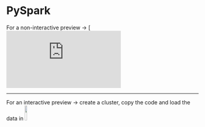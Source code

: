 # PySpark
For a non-interactive preview → [![here](https://databricks-prod-cloudfront.cloud.databricks.com/public/4027ec902e239c93eaaa8714f173bcfc/1199654668581148/4023091891084761/7048844156867682/latest.html)
- - - 

For an interactive preview → create a cluster, copy the code and load the data in [<img src="https://go.granicus.com/rs/231-DWB-776/images/databricks.png" width="10%">](https://databricks.com/)</br>
